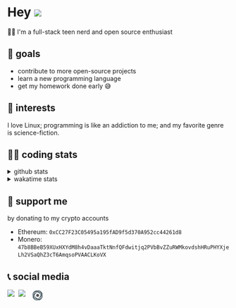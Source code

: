 # Hey <img width="35" src="https://raw.githubusercontent.com/aemmadi/aemmadi/master/wave.gif" />
👨‍💻 I'm a full-stack teen nerd and open source enthusiast

## 🥅 goals

* contribute to more open-source projects
* learn a new programming language
* get my homework done early 😅

## 🧐 interests

I love Linux; programming is like an addiction to me; and my favorite genre is science-fiction.

## 👨‍💻 coding stats

<details>
  <summary>github stats</summary>

  <img width="768" src="https://github-profile-trophy.vercel.app/?username=poseidoncoder&no-border=true&theme=nord&no-frame=true" />
  <div style="display: inline-block">
    <img src="https://github-readme-stats.vercel.app/api/top-langs/?username=poseidoncoder&theme=nord&layout=compact&hide_border=true" />
    <img height="165" src="https://github-readme-stats.vercel.app/api?username=poseidoncoder&show_icons=true&theme=nord&hide_border=true" />
  </div>
</details>

<details>
  <summary>wakatime stats</summary>

<!--START_SECTION:waka-->
![Code Time](http://img.shields.io/badge/Code%20Time-0%20secs-blue)

![Profile Views](http://img.shields.io/badge/Profile%20Views-1-blue)

**🐱 My GitHub Data** 

> 🏆 130 Contributions in the Year 2022
 > 
> 📦 27.2 kB Used in GitHub's Storage 
 > 
> 🚫 Not Opted to Hire
 > 
> 📜 36 Public Repositories 
 > 
> 🔑 9 Private Repositories  
 > 
**I'm an Early 🐤** 

```text
🌞 Morning    2 commits      ░░░░░░░░░░░░░░░░░░░░░░░░░   1.83% 
🌆 Daytime    54 commits     ████████████░░░░░░░░░░░░░   49.54% 
🌃 Evening    53 commits     ████████████░░░░░░░░░░░░░   48.62% 
🌙 Night      0 commits      ░░░░░░░░░░░░░░░░░░░░░░░░░   0.0%

```
📅 **I'm Most Productive on Monday** 

```text
Monday       29 commits     ██████░░░░░░░░░░░░░░░░░░░   26.61% 
Tuesday      16 commits     ███░░░░░░░░░░░░░░░░░░░░░░   14.68% 
Wednesday    5 commits      █░░░░░░░░░░░░░░░░░░░░░░░░   4.59% 
Thursday     12 commits     ██░░░░░░░░░░░░░░░░░░░░░░░   11.01% 
Friday       5 commits      █░░░░░░░░░░░░░░░░░░░░░░░░   4.59% 
Saturday     19 commits     ████░░░░░░░░░░░░░░░░░░░░░   17.43% 
Sunday       23 commits     █████░░░░░░░░░░░░░░░░░░░░   21.1%

```


📊 **This Week I Spent My Time On** 

```text
⌚︎ Time Zone: America/Los_Angeles

💬 Programming Languages: 
JavaScript               10 hrs 38 mins      █████████████░░░░░░░░░░░░   54.66% 
CSS                      3 hrs 44 mins       ████░░░░░░░░░░░░░░░░░░░░░   19.2% 
Bash                     2 hrs 1 min         ██░░░░░░░░░░░░░░░░░░░░░░░   10.38% 
JSON                     1 hr 18 mins        █░░░░░░░░░░░░░░░░░░░░░░░░   6.73% 
Git Config               31 mins             ░░░░░░░░░░░░░░░░░░░░░░░░░   2.67%

🔥 Editors: 
VS Code                  18 hrs 4 mins       █████████████████████████   100.0%

🐱‍💻 Projects: 
github-timeline          7 hrs 28 mins       ████████░░░░░░░░░░░░░░░░░   33.28% 
Robot                    5 hrs 3 mins        █████░░░░░░░░░░░░░░░░░░░░   22.52% 
react-frontend           3 hrs 39 mins       ████░░░░░░░░░░░░░░░░░░░░░   16.29% 
token                    3 hrs 25 mins       ███░░░░░░░░░░░░░░░░░░░░░░   15.22% 
digital-human            1 hr 31 mins        █░░░░░░░░░░░░░░░░░░░░░░░░   6.79%

💻 Operating System: 
Windows                  18 hrs 4 mins       █████████████████████████   100.0%

```

**I Mostly Code in HTML** 

```text
HTML                     10 repos            ███████░░░░░░░░░░░░░░░░░░   30.3% 
JavaScript               9 repos             ██████░░░░░░░░░░░░░░░░░░░   27.27% 
Python                   3 repos             ██░░░░░░░░░░░░░░░░░░░░░░░   9.09% 
TypeScript               3 repos             ██░░░░░░░░░░░░░░░░░░░░░░░   9.09% 
Go                       3 repos             ██░░░░░░░░░░░░░░░░░░░░░░░   9.09%

```


**Timeline**

![Chart not found](https://raw.githubusercontent.com/PoseidonCoder/PoseidonCoder/main/charts/bar_graph.png) 


 Last Updated on 09/08/2022 18:48:46 UTC
<!--END_SECTION:waka-->
</details>

## 🤝 support me
by donating to my crypto accounts
* Ethereum: `0xCC27F23C05495a195fAD9f5d370A952cc44261d8`
* Monero:   `47b8BBeB59XUxHXYdM8h4vDaaaTktNnfQFdwitjq2PVbBvZZuRWMkovdshHRuPHYXjeLh2VSaQhZ3cT6AmqsoPVAACLKoVX`

## 📞 social media

[<img width=25 align="left" src="https://cdn4.iconfinder.com/data/icons/logos-and-brands/512/91_Discord_logo_logos-512.png"/>](https://discord.bio/p/devposeidon)

[<img width=31 align="left" src="https://i.pinimg.com/originals/19/7b/36/197b365922d1ea3aa1a932ff9bbda4a6.png"/>](https://www.youtube.com/channel/UCb0JVK0TmpYueYTx5Te0fUw)

[<img width=25 align="left" src="assets/images/replit.png"/>](https://repl.it/@PowerCoder) 

<br />

